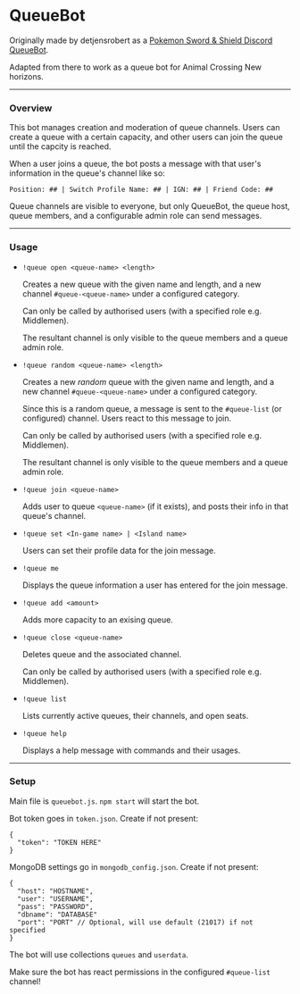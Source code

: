 # QueueBot
Originally made by detjensrobert as a [Pokemon Sword & Shield Discord QueueBot](https://github.com/detjensrobert/QueueBot).

Adapted from there to work as a queue bot for Animal Crossing New horizons.

------------

### Overview

This bot manages creation and moderation of queue channels. Users can create a queue with a certain capacity, and other users can join the queue until the capcity is reached.

When a user joins a queue, the bot posts a message with that user's information in the queue's channel like so:

`Position: ## | Switch Profile Name: ## | IGN: ## | Friend Code: ## ` 

Queue channels are visible to everyone, but only QueueBot, the queue host, queue members, and a configurable admin role can send messages.

------------

### Usage
- `!queue open <queue-name> <length>`

	Creates a new queue with the given name and length, and a new channel `#queue-<queue-name>` under a configured category.

	Can only be called by authorised users (with a specified role e.g. Middlemen).
	
	The resultant channel is only visible to the queue members and a queue admin role.

- `!queue random <queue-name> <length>`

	Creates a new *random* queue with the given name and length, and a new channel `#queue-<queue-name>` under a configured category.
	
	Since this is a random queue, a message is sent to the `#queue-list` (or configured) channel. Users react to this message to join.

 	Can only be called by authorised users (with a specified role e.g. Middlemen).
	
	The resultant channel is only visible to the queue members and a queue admin role.

- `!queue join <queue-name>`

	Adds user to queue `<queue-name>` (if it exists), and posts their info in that queue's channel.

- `!queue set <In-game name> | <Island name>`

	Users can set their profile data for the join message.
	
- `!queue me`

	Displays the queue information a user has entered for the join message.
	
- `!queue add <amount>`

	Adds <amount> more capacity to an exising queue.

- `!queue close <queue-name>`

	Deletes queue and the associated channel.
	
	Can only be called by authorised users (with a specified role e.g. Middlemen).
	
- `!queue list`

	Lists currently active queues, their channels, and open seats.
	
- `!queue help`

	Displays a help message with commands and their usages.

------------

### Setup
Main file is `queuebot.js`.  `npm start` will start the bot.

Bot token goes in `token.json`. Create if not present:
```
{
  "token": "TOKEN HERE"
}
```

MongoDB settings go in `mongodb_config.json`. Create if not present:
```
{
  "host": "HOSTNAME",
  "user": "USERNAME",
  "pass": "PASSWORD",
  "dbname": "DATABASE"
  "port": "PORT" // Optional, will use default (21017) if not specified
}
```
The bot will use collections `queues` and `userdata`.

Make sure the bot has react permissions in the configured `#queue-list` channel!
